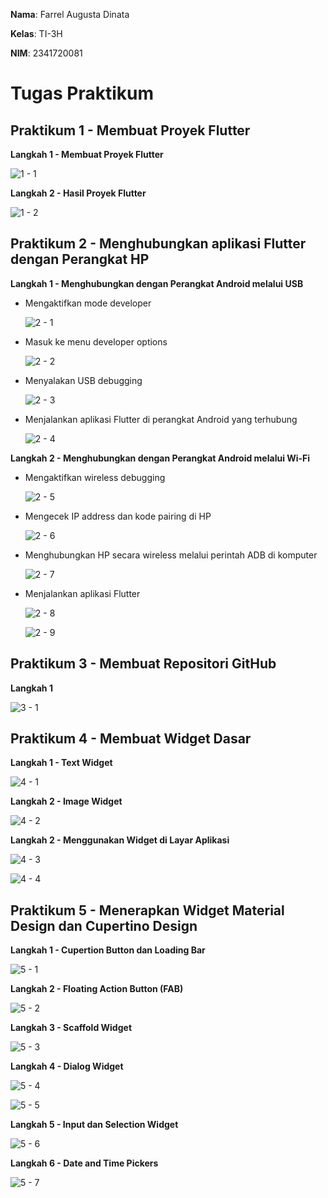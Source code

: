 **Nama**: Farrel Augusta Dinata

**Kelas**: TI-3H

**NIM**: 2341720081

# Tugas Praktikum

## Praktikum 1 - Membuat Proyek Flutter

**Langkah 1 - Membuat Proyek Flutter**

![1 - 1](docs/img/practicum-01/01.png)


**Langkah 2 - Hasil Proyek Flutter**

![1 - 2](docs/img/practicum-01/02.png)

## Praktikum 2 - Menghubungkan aplikasi Flutter dengan Perangkat HP

**Langkah 1 - Menghubungkan dengan Perangkat Android melalui USB**

- Mengaktifkan mode developer

    ![2 - 1](docs/img/practicum-02/01.jpg)

- Masuk ke menu developer options

    ![2 - 2](docs/img/practicum-02/02.jpg)

- Menyalakan USB debugging

    ![2 - 3](docs/img/practicum-02/03.jpg)

- Menjalankan aplikasi Flutter di perangkat Android yang terhubung

    ![2 - 4](docs/img/practicum-02/04.png)


**Langkah 2 - Menghubungkan dengan Perangkat Android melalui Wi-Fi**

- Mengaktifkan wireless debugging

    ![2 - 5](docs/img/practicum-02/05.jpg)

- Mengecek IP address dan kode pairing di HP

    ![2 - 6](docs/img/practicum-02/06.jpg)

- Menghubungkan HP secara wireless melalui perintah ADB di komputer

    ![2 - 7](docs/img/practicum-02/07.png)

- Menjalankan aplikasi Flutter

    ![2 - 8](docs/img/practicum-02/08.png)

    ![2 - 9](docs/img/practicum-02/04.png)

## Praktikum 3 - Membuat Repositori GitHub

**Langkah 1**

![3 - 1](docs/img/practicum-03/01.png)


## Praktikum 4 - Membuat Widget Dasar

**Langkah 1 - Text Widget**

![4 - 1](docs/img/practicum-04/01.png)

**Langkah 2 - Image Widget**

![4 - 2](docs/img/practicum-04/02.png)


**Langkah 2 - Menggunakan Widget di Layar Aplikasi**

![4 - 3](docs/img/practicum-04/03.png)

![4 - 4](docs/img/practicum-04/04.png)


## Praktikum 5 - Menerapkan Widget Material Design dan Cupertino Design

**Langkah 1 - Cupertion Button dan Loading Bar**

![5 - 1](docs/img/practicum-05/01.png)

**Langkah 2 - Floating Action Button (FAB)**

![5 - 2](docs/img/practicum-05/02.png)

**Langkah 3 - Scaffold Widget**

![5 - 3](docs/img/practicum-05/03.png)

**Langkah 4 - Dialog Widget**

![5 - 4](docs/img/practicum-05/04.png)

![5 - 5](docs/img/practicum-05/05.png)

**Langkah 5 - Input dan Selection Widget**

![5 - 6](docs/img/practicum-05/06.png)

**Langkah 6 - Date and Time Pickers**

![5 - 7](docs/img/practicum-05/07.png)

